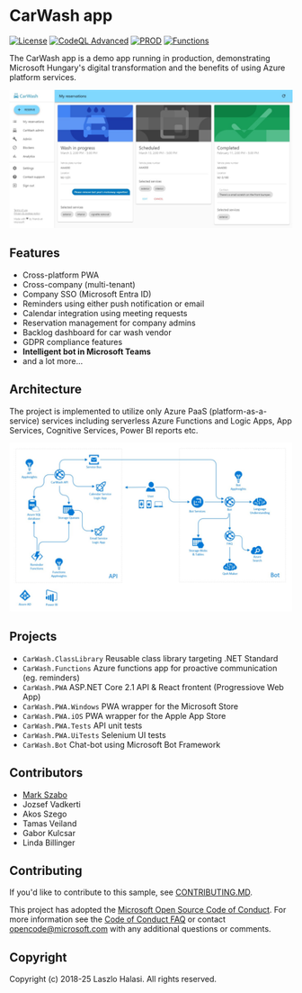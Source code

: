 # CarWash app

[![License](https://img.shields.io/:license-mit-blue.svg)](http://microsoft.mit-license.org) [![CodeQL Advanced](https://github.com/mark-szabo/carwash/actions/workflows/codeql.yml/badge.svg)](https://github.com/mark-szabo/carwash/actions/workflows/codeql.yml) [![PROD](https://github.com/mark-szabo/carwash/actions/workflows/mimosonk.yml/badge.svg)](https://github.com/mark-szabo/carwash/actions/workflows/mimosonk.yml) [![Functions](https://github.com/mark-szabo/carwash/actions/workflows/main_func-carwash-mimosonk-prod.yml/badge.svg)](https://github.com/mark-szabo/carwash/actions/workflows/main_func-carwash-mimosonk-prod.yml)

The CarWash app is a demo app running in production, demonstrating Microsoft Hungary's digital transformation and the benefits of using Azure platform services.

![Screenshot](readme-images/carwash-screenshot.jpg)

## Features

- Cross-platform PWA
- Cross-company (multi-tenant)
- Company SSO (Microsoft Entra ID)
- Reminders using either push notification or email
- Calendar integration using meeting requests
- Reservation management for company admins
- Backlog dashboard for car wash vendor
- GDPR compliance features
- **Intelligent bot in Microsoft Teams**
- and a lot more...

## Architecture

The project is implemented to utilize only Azure PaaS (platform-as-a-service) services including serverless Azure Functions and Logic Apps, App Services, Cognitive Services, Power BI reports etc.

![Architecture diagram](readme-images/carwash-architecture.jpg)

## Projects

- `CarWash.ClassLibrary` Reusable class library targeting .NET Standard
- `CarWash.Functions` Azure functions app for proactive communication (eg. reminders)
- `CarWash.PWA` ASP.NET Core 2.1 API & React frontent (Progressiove Web App)
- `CarWash.PWA.Windows` PWA wrapper for the Microsoft Store
- `CarWash.PWA.iOS` PWA wrapper for the Apple App Store
- `CarWash.PWA.Tests` API unit tests
- `CarWash.PWA.UiTests` Selenium UI tests
- `CarWash.Bot` Chat-bot using Microsoft Bot Framework

## Contributors

- [Mark Szabo](https://www.linkedin.com/in/mark-szabo/)
- Jozsef Vadkerti
- Akos Szego
- Tamas Veiland
- Gabor Kulcsar
- Linda Billinger

## Contributing

If you'd like to contribute to this sample, see [CONTRIBUTING.MD](/CONTRIBUTING.md).

This project has adopted the [Microsoft Open Source Code of Conduct](https://opensource.microsoft.com/codeofconduct/). For more information see the [Code of Conduct FAQ](https://opensource.microsoft.com/codeofconduct/faq/) or contact [opencode@microsoft.com](mailto:opencode@microsoft.com) with any additional questions or comments.

## Copyright

Copyright (c) 2018-25 Laszlo Halasi. All rights reserved.

